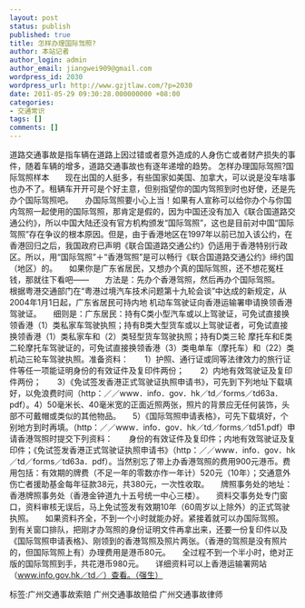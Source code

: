 ```yaml
---
layout: post
status: publish
published: true
title: 怎样办理国际驾照?
author: 本站记者
author_login: admin
author_email: jiangwei909@gmail.com
wordpress_id: 2030
wordpress_url: http://www.gzjtlaw.com/?p=2030
date: 2011-05-29 09:30:28.000000000 +08:00
categories:
- 交通常识
tags: []
comments: []
---
```

道路交通事故是指车辆在道路上因过错或者意外造成的人身伤亡或者财产损失的事件，随着车辆的增多，道路交通事故也有逐年递增的趋势。  怎样办理国际驾照?国际驾照样本　　现在出国的人挺多，有些国家如美国、加拿大，可以说是没车啥事也办不了。租辆车开开可是个好主意，但别指望你的国内驾照到时也好使，还是先办个国际驾照吧。　　办国际驾照要小心上当！如果有人宣称可以给你办个与你国内驾照一起使用的国际驾照，那肯定是假的，因为中国还没有加入《联合国道路交通公约》，所以中国大陆还没有官方机构颁发&ldquo;国际驾照&rdquo;，这也是目前对中国&ldquo;国际驾照&rdquo;存在争议的根本原因。但是，由于香港地区在1997年以前已加入该公约，在香港回归之后，我国政府已声明《联合国道路交通公约》仍适用于香港特别行政区。所以，用&ldquo;国际驾照&rdquo;＋&ldquo;香港驾照&rdquo;是可以畅行《联合国道路交通公约》缔约国（地区）的。　　如果你是广东省居民，又想办个真的国际驾照，还不想花冤枉钱，那就往下看吧&mdash;&mdash;　　方法是：先办个香港驾照，然后再办个国际驾照。　　根据粤港交通部门在&ldquo;粤港过境汽车技术问题第十九轮会谈&rdquo;中达成的新规定，从2004年1月1日起，广东省居民可持内地 机动车驾驶证向香港运输署申请换领香港驾驶证。　　细则是：广东居民：持有C类小型汽车或以上驾驶证，可免试直接换领香港（1）类私家车驾驶执照；持有B类大型货车或以上驾驶证者，可免试直接换领香港（1）类私家车和（2）类轻型货车驾驶执照；持有D类三轮 摩托车和E类二轮摩托车驾驶证的，可免试直接换领香港（3）类电单车（摩托车）和（22）类机动三轮车驾驶执照。准备资料：　　1）护照、通行证或同等法律效力的旅行证件等任一项能证明身份的有效证件及复印件两份；　　2）内地有效驾驶证及复印件两份；　　3）《免试签发香港正式驾驶证执照申请书》，可先到下列地址下载填好，以免浪费时间（http：／／www．info．gov．hk／td／forms／td63a．pdf）。4）50毫米长、40毫米宽的正面近照两张，照片的背景应无任何装饰，头部不可戴帽或类似的其他物品。　　5）《国际驾照申请表格》，可先下载填好，个别地方到时再填。（http：／／www．info．gov．hk／td／forms／td51.pdf）申请香港驾照时提交下列资料：　　身份的有效证件及复印件；内地有效驾驶证及复印件；《免试签发香港正式驾驶证执照申请书》（http：／／www．info．gov．hk／td／forms／td63a．pdf）。当然别忘了带上办香港驾照的费用900元港币。费用包括：有效期的牌费（不足一年的零数亦作一年计）520元（10年）；交通意外伤亡者援助基金每年征款38元，共380元，一次性收取。　　牌照事务处的地址：香港牌照事务处（香港金钟道九十五号统一中心三楼）。　　资料交事务处专门窗口，资料审核无误后，马上免试签发有效期10年（60周岁以上除外）的正式驾驶执照。　　如果资料齐全，不到一个小时就能办好。紧接着就可以办国际驾照。　　到有关窗口排队，把刚才办驾照的身份证明文件再拿出来，还要一份复印件以及《国际驾照申请表格》、刚领到的香港驾照及照片两张。（香港的驾照是没有照片的，但国际驾照上有）办理费用是港币80元。　　全过程不到一个半小时，绝对正版的国际驾照到手，共花港币980元。　　详细资料可以上香港运输署网站（www.info.gov.hk／td／）查看。（强生）  标签:广州交通事故索赔 广州交通事故赔偿 广州交通事故律师
